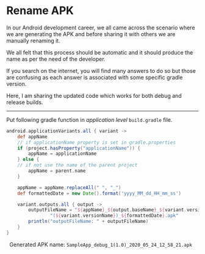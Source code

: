 # Rename APK

In our Android development career, we all came across the scenario where we are generating the APK and before sharing it with others we are manually renaming it.

We all felt that this process should be automatic and it should produce the name as per the need of the developer.

If you search on the internet, you will find many answers to do so but those are confusing as each answer is associated with some specific gradle version.

Here, I am sharing the updated code which works for both debug and release builds.

---
Put following gradle function in _application level_ `build.gradle` file.

``` groovy
android.applicationVariants.all { variant ->
    def appName
    // if applicationName property is set in gradle.properties
    if (project.hasProperty("applicationName")) {
        appName = applicationName
    } else {
    // if not use the name of the parent project
        appName = parent.name
    }

    appName = appName.replaceAll(" ", "_")
    def formattedDate = new Date().format('yyyy_MM_dd_HH_mm_ss')

    variant.outputs.all { output ->
        outputFileName = "${appName}_${output.baseName}_${variant.versionCode}" +
                "(${variant.versionName})_${formattedDate}.apk"
        println("outputFileName: " + outputFileName)
    }
}
```
&nbsp;
Generated APK name: `SampleApp_debug_1(1.0)_2020_05_24_12_58_21.apk`